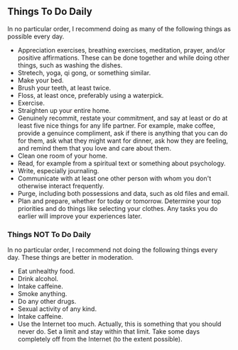 ## Things To Do Daily

In no particular order, I recommend doing as many of the following things as possible every day.

- Appreciation exercises, breathing exercises, meditation, prayer, and/or positive affirmations. These can be done together and while doing other things, such as washing the dishes.
- Stretech, yoga, qi gong, or something similar.
- Make your bed.
- Brush your teeth, at least twice.
- Floss, at least once, preferably using a waterpick.
- Exercise.
- Straighten up your entire home.
- Genuinely recommit, restate your commitment, and say at least or do at least five nice things for any life partner. For example, make coffee, provide a genuince compliment, ask if there is anything that you can do for them, ask what they might want for dinner, ask how they are feeling, and remind them that you love and care about them.
- Clean one room of your home.
- Read, for example from a spiritual text or something about psychology.
- Write, especially journaling.
- Communicate with at least one other person with whom you don't otherwise interact frequently.
- Purge, including both possessions and data, such as old files and email.
- Plan and prepare, whether for today or tomorrow. Determine your top priorities and do things like selecting your clothes. Any tasks you do earlier will improve your experiences later.

### Things **NOT** To Do Daily

In no particular order, I recommend not doing the following things every day. These things are better in moderation.

- Eat unhealthy food.
- Drink alcohol.
- Intake caffeine.
- Smoke anything.
- Do any other drugs.
- Sexual activity of any kind.
- Intake caffeine.
- Use the Internet too much. Actually, this is something that you should never do. Set a limit and stay within that limit. Take some days completely off from the Internet (to the extent possible).